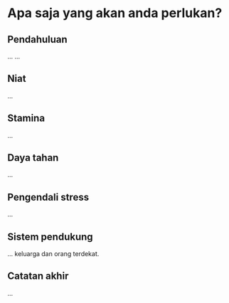 # Apa saja yang akan anda perlukan?

## Pendahuluan
...
...

## Niat
...

## Stamina
...

## Daya tahan
...

## Pengendali stress
...

## Sistem pendukung
... keluarga dan orang terdekat.

## Catatan akhir
...



